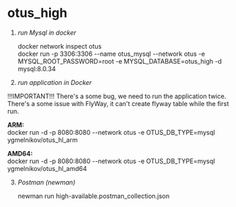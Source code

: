 # otus_high

1) *run Mysql in docker*

   docker network inspect otus   \
   docker run -p 3306:3306 --name otus_mysql --network otus -e MYSQL_ROOT_PASSWORD=root -e MYSQL_DATABASE=otus_high -d mysql:8.0.34

2) *run application in Docker*

!!!IMPORTANT!!!
There's a some bug, we need to run the application twice.
There's a some issue with FlyWay, it can't create flyway table while the first run.

   **ARM:**\
   docker run -d -p 8080:8080 --network otus -e OTUS_DB_TYPE=mysql ygmelnikov/otus_hl_arm

   **AMD64:**\
   docker run -d -p 8080:8080 --network otus -e OTUS_DB_TYPE=mysql ygmelnikov/otus_hl_amd64

3) *Postman (newman)*

   newman run high-available.postman_collection.json

